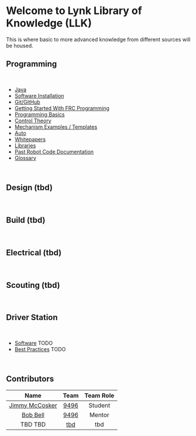 # Welcome to Lynk Library of Knowledge (LLK) 
This is where basic to more advanced knowledge from different sources will be housed.

## Programming

<br> 

- [Java](https://docs.lynkrobotics.org/java/) 
- [Software Installation](https://docs.lynkrobotics.org/software/) 
- [Git/GitHub](https://docs.lynkrobotics.org/git/)
- [Getting Started With FRC Programming](https://docs.lynkrobotics.org/start/)
- [Programming Basics](https://docs.lynkrobotics.org/basics/) 
- [Control Theory](https://docs.lynkrobotics.org/controlTheory/) 
- [Mechanism Examples / Templates](https://docs.lynkrobotics.org/mechanisms/)
- [Auto](https://docs.lynkrobotics.org/auto/)
- [Whitepapers](https://docs.lynkrobotics.org/whitepapers/) 
- [Libraries](https://docs.lynkrobotics.org/libraries/)
- [Past Robot Code Documentation](https://docs.lynkrobotics.org/past/)
- [Glossary](https://docs.lynkrobotics.org/glossary/)

<br>

## Design (tbd)

<br>

## Build (tbd)

<br>

## Electrical (tbd)

<br>

## Scouting (tbd)

<br>

## Driver Station

<br>

- [Software]() TODO
- [Best Practices]() TODO

<br>

## Contributors

|                       Name                       |                      Team                      | Team Role |
| :----------------------------------------------: | :--------------------------------------------: | :-------: |
|                  [Jimmy McCosker](https://github.com/witherslayer67)  | [9496](https://lynkrobotics.org)  |   Student   |
|                  [Bob Bell](https://github.com/rjbell4)                  | [9496](https://lynkrobotics.org)               |  Mentor   |
|                   TBD TBD                   |   [tbd]()             |  tbd   |
